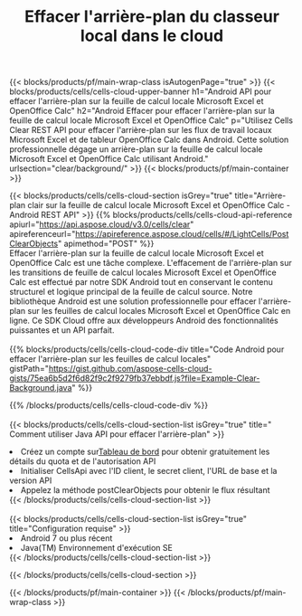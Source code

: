 ﻿---
title:  Effacer l'arrière-plan du classeur local dans le cloud
description: API Cloud et SDK pour effacer l'arrière-plan sur Microsoft Excel et OpenOffice Calc. Arrière-plan clair sur les feuilles de calcul locales par le Cells Cloud API. SDK prend en charge les types de langages de développement. Ils incluent Android, C#, Go, Java, NodeJS, Perl, PHP, Python, Ruby et Swift.
url: /fr/android/clear/background/
---
{{< blocks/products/pf/main-wrap-class isAutogenPage="true" >}}
{{< blocks/products/cells/cells-cloud-upper-banner h1="Android API pour effacer l\'arrière-plan sur la feuille de calcul locale Microsoft Excel et OpenOffice Calc" h2="Android Effacer pour effacer l\'arrière-plan sur la feuille de calcul locale Microsoft Excel et OpenOffice Calc" p="Utilisez Cells Clear REST API pour effacer l\'arrière-plan sur les flux de travail locaux Microsoft Excel et de tableur OpenOffice Calc dans Android. Cette solution professionnelle dégage un arrière-plan sur la feuille de calcul locale Microsoft Excel et OpenOffice Calc utilisant Android." urlsection="clear/background/" >}}
{{< blocks/products/pf/main-container >}}

{{< blocks/products/cells/cells-cloud-section isGrey="true" title="Arrière-plan clair sur la feuille de calcul locale Microsoft Excel et OpenOffice Calc - Android REST API" >}}
{{% blocks/products/cells/cells-cloud-api-reference apiurl="https://api.aspose.cloud/v3.0/cells/clear" apireferenceurl="https://apireference.aspose.cloud/cells/#/LightCells/PostClearObjects" apimethod="POST" %}}
<br/>
Effacer l'arrière-plan sur la feuille de calcul locale Microsoft Excel et OpenOffice Calc est une tâche complexe. L'effacement de l'arrière-plan sur les transitions de feuille de calcul locales Microsoft Excel et OpenOffice Calc est effectué par notre SDK Android tout en conservant le contenu structurel et logique principal de la feuille de calcul source. Notre bibliothèque Android est une solution professionnelle pour effacer l'arrière-plan sur les feuilles de calcul locales Microsoft Excel et OpenOffice Calc en ligne. Ce SDK Cloud offre aux développeurs Android des fonctionnalités puissantes et un API parfait.
<br/>
<br/>
{{% blocks/products/cells/cells-cloud-code-div title="Code Android pour effacer l\'arrière-plan sur les feuilles de calcul locales" gistPath="https://gist.github.com/aspose-cells-cloud-gists/75ea6b5d2f6d82f9c2f9279fb37ebbdf.js?file=Example-Clear-Background.java" %}}
  
{{% /blocks/products/cells/cells-cloud-code-div %}}
<br/>
<br/>
{{< blocks/products/cells/cells-cloud-section-list isGrey="true" title=" Comment utiliser Java API pour effacer l\'arrière-plan" >}}
<li> Créez un compte sur<a href="https://dashboard.aspose.cloud/">Tableau de bord</a> pour obtenir gratuitement les détails du quota et de l'autorisation API</li>
<li>Initialiser CellsApi avec l'ID client, le secret client, l'URL de base et la version API</li>
<li>Appelez la méthode postClearObjects pour obtenir le flux résultant</li>
{{< /blocks/products/cells/cells-cloud-section-list >}}
<br/>
<br/>
{{< blocks/products/cells/cells-cloud-section-list isGrey="true" title="Configuration requise" >}}
<li>Android 7 ou plus récent</li>
<li>Java(TM) Environnement d'exécution SE</li>
{{< /blocks/products/cells/cells-cloud-section-list >}}

{{< /blocks/products/cells/cells-cloud-section >}}

{{< /blocks/products/pf/main-container >}}
{{< /blocks/products/pf/main-wrap-class >}}

